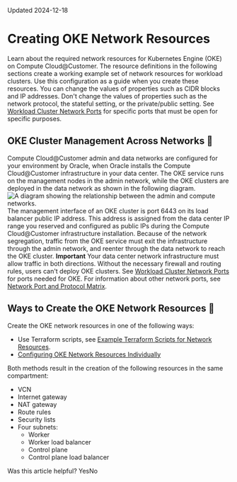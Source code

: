 Updated 2024-12-18
# Creating OKE Network Resources
Learn about the required network resources for Kubernetes Engine (OKE) on Compute Cloud@Customer.
The resource definitions in the following sections create a working example set of network resources for workload clusters. Use this configuration as a guide when you create these resources. You can change the values of properties such as CIDR blocks and IP addresses. Don't change the values of properties such as the network protocol, the stateful setting, or the private/public setting. 
See [Workload Cluster Network Ports](https://docs.oracle.com/en-us/iaas/compute-cloud-at-customer/topics/oke/oke-network-ports.htm#oke-network-ports "Learn about the required ports for OKE on Compute Cloud@Customer.") for specific ports that must be open for specific purposes.
## OKE Cluster Management Across Networks 🔗 
Compute Cloud@Customer admin and data networks are configured for your environment by Oracle, when Oracle installs the Compute Cloud@Customer infrastructure in your data center.
The OKE service runs on the management nodes in the admin network, while the OKE clusters are deployed in the data network as shown in the following diagram. 
![A diagram showing the relationship between the admin and compute networks.](https://docs.oracle.com/en-us/iaas/compute-cloud-at-customer/images/admin-network-oke-example.png)
The management interface of an OKE cluster is port 6443 on its load balancer public IP address. This address is assigned from the data center IP range you reserved and configured as public IPs during the Compute Cloud@Customer infrastructure installation.
Because of the network segregation, traffic from the OKE service must exit the infrastructure through the admin network, and reenter through the data network to reach the OKE cluster. 
**Important**
Your data center network infrastructure must allow traffic in both directions. Without the necessary firewall and routing rules, users can't deploy OKE clusters.
See [Workload Cluster Network Ports](https://docs.oracle.com/en-us/iaas/compute-cloud-at-customer/topics/oke/oke-network-ports.htm#oke-network-ports "Learn about the required ports for OKE on Compute Cloud@Customer.") for ports needed for OKE. For information about other network ports, see [Network Port and Protocol Matrix](https://docs.oracle.com/en-us/iaas/compute-cloud-at-customer/topics/security/network-port-and-protocol-matrix.htm#network-port-and-protocol-matrix "Compute Cloud@Customer requires access permissions to be granted for certain IP addresses, ports, and protocols.").
## Ways to Create the OKE Network Resources 🔗 
Create the OKE network resources in one of the following ways:
  * Use Terraform scripts, see [Example Terraform Scripts for Network Resources](https://docs.oracle.com/en-us/iaas/compute-cloud-at-customer/topics/oke/example-terraform-scripts-for-network-resources.htm#example-terraform-scripts-for-network-resources "On Compute Cloud@Customer, you can use Terraform scripts to automate the creation of OKE network resources.").
  * [Configuring OKE Network Resources Individually](https://docs.oracle.com/en-us/iaas/compute-cloud-at-customer/topics/oke/configuring-network-resources-individually.htm#configuring-network-resources-individually "On Compute Cloud@Customer, you can create the required OKE network resources individually using the Compute Cloud@Customer Console, CLI, or API.")


Both methods result in the creation of the following resources in the same compartment:
  * VCN
  * Internet gateway
  * NAT gateway
  * Route rules
  * Security lists
  * Four subnets:
    * Worker
    * Worker load balancer
    * Control plane
    * Control plane load balancer


Was this article helpful?
YesNo

